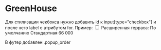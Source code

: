 # GreenHouse

Для стилизации чекбокса нужно добавить id к input[type="checkbox"] и после него label с атрибутом for.
Пример:
<input type="checkbox" name="check[]" id="point-1" data-price="66000" value="">
<label for="point-1">Расширенная терраса: <span>По умолчанию Стандартная</span> <span class="info-spollers__price rub">66 000</span></label>

В футер добавлен .popup_order
